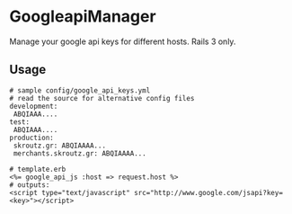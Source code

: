 GoogleapiManager
================

Manage your google api keys for different hosts.
Rails 3 only.

Usage
-----
    # sample config/google_api_keys.yml
    # read the source for alternative config files
    development:
     ABQIAAA....
    test:
     ABQIAAA....
    production:
     skroutz.gr: ABQIAAAA...
     merchants.skroutz.gr: ABQIAAAA...
    
    # template.erb
    <%= google_api_js :host => request.host %>
    # outputs:
    <script type="text/javascript" src="http://www.google.com/jsapi?key=<key>"></script>
